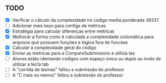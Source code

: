 ## TODO

- [X] Verificar o cálculo da complexidade no código media ponderada 39337
- [ ] Adicionar mais keys para configs de métricas
- [X] Estratégia para calcular diferenças entre métricas
- [X] Melhorar a forma como é calculada a complexidade ciclomática para arquivos que possuem funções e lógica fora de funcões
- [X] Calcular a complexidade geral do código
- [X] Enviar as metricas para a CompareSubmissions e utilizá-las
- [ ] Alunos estão identando códigos com espaço único ou duplo ao invés de utilizar a tecla tab
- [ ] A "corrida de lesmas" faltou a submissão do professor
- [ ] A "C mais ou menos" faltou a submissão do professor